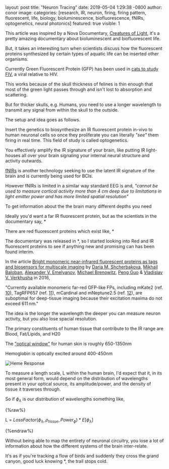 layout: post
title:  "Neuron Tracing"
date:   2019-05-04 1:29:38 -0800
author: conor
image:
categories: [research, IR, neuron, firing, firing pattern, fluorescent, life, biology, bioluminescence, biofluorescence, fNIRs, optogenetics, neural photonics]
featured: true
visible: 1

This article was inspired by a Nova Documentary, [Creatures of Light](https://www.pbs.org/wgbh/nova/video/creatures-of-light/), it's a pretty amazing documentary about bioluminescent and biofluorescent life.

But, it takes an interesting turn when scientists discuss how the fluorescent proteins synthesized by certain types of aquatic life can be inserted other organisms.

Currently Green Fluorescent Protein (GFP) has been used in [cats to study FIV](https://www.bbc.com/news/science-environment-14882008), a viral relative to HIV.

This works because of the skull thickness of felines is thin enough that most of the green light passes through and isn't lost to absorption and scattering.

But for thicker skulls, e.g. Humans, you need to use a longer wavelength to transmit any signal from within the skull to the outside.

The setup and idea goes as follows.

Insert the genetics to biosynthesize an IR fluorescent protein in-vivo to human neuronal cells so once they proliferate you can literally *"see"* them firing in real time. This field of study is called optogenetics.

You effectively amplify the IR signature of your brain, like putting IR light-houses all over your brain signaling your internal neural structure and activity outwards.

[fNIRs](https://en.wikipedia.org/wiki/Functional_near-infrared_spectroscopy) is another technology seeking to use the latent IR signature of the brain and is currently being used for BCIs.

However fNIRs is limited in a similar way standard EEG is and, *"cannot be used to measure cortical activity more than 4 cm deep due to limitations in light emitter power and has more limited spatial resolution"*

To get information about the the brain many different depths you need 

Ideally you'd want a far IR fluorescent protein, but as the scientists in the documentary say, *

There are red fluorescent proteins which exist like, *

The documentary was released in *, so I started looking into Red and IR fluorescent proteins to see if anything new and promising can has been found interim.

In the article [Bright monomeric near-infrared fluorescent proteins as tags and biosensors for multiscale imaging](https://www.nature.com/articles/ncomms12405) by [Daria M. Shcherbakova](https://www.nature.com/articles/ncomms12405#auth-1), [Mikhail Baloban](https://www.nature.com/articles/ncomms12405#auth-2), [Alexander V. Emelyanov](https://www.nature.com/articles/ncomms12405#auth-3), [Michael Brenowitz](https://www.nature.com/articles/ncomms12405#auth-4), [Peng Guo](https://www.nature.com/articles/ncomms12405#auth-5) & [Vladislav V. Verkhusha](https://www.nature.com/articles/ncomms12405#auth-6) in 2016,

 "Currently available monomeric far-red GFP-like FPs, including mKate2 (ref. [10](https://www.nature.com/articles/ncomms12405#ref10)), TagRFP657 (ref. [11](https://www.nature.com/articles/ncomms12405#ref11)), mCardinal and mNeptune2.5 (ref. [12](https://www.nature.com/articles/ncomms12405#ref12)), are suboptimal for deep-tissue imaging because their excitation maxima do not exceed 611 nm."

The idea is the longer the wavelength the deeper you can measure neuron activity, but you also lose spacial resolution.

The primary constituents of human tissue that contribute to the IR range are Blood, Fat/Lipids, and H20

The ["optical window"](https://en.wikipedia.org/wiki/Near-infrared_window_in_biological_tissue) for human skin is roughly 650-1350nm

Hemoglobin is optically excited around 400-450nm

![Heme Response](https://upload.wikimedia.org/wikipedia/commons/8/80/Fig_1_-_The_molar_extinction_coefficient_of_HbO2_and_Hb.png)

To measure a length scale, L within the human brain, I'd expect that it, in its most general form, would depend on the distribution of wavelengths present in your optical source, its amplitude/power, and the density of tissue it traverses through.

So if $\phi_\lambda$ is our distribution of wavelengths something like,

{%raw%}

L = $LossFactor(\phi_{\lambda} , \rho_{tissue}, Power_\phi) * E[\phi_{\lambda}]$

{%endraw%}

Without being able to map the entirety of neuronal circuitry, you lose a lot of information about how the different systems of the brain inter-relate.

It's as if you're tracking a flow of birds and suddenly they cross the grand canyon, good luck knowing *, the trail stops cold.